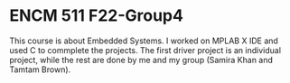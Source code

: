 # ENCM 511 F22-Group4
This course is about Embedded Systems. I worked on MPLAB X IDE and used C to commplete the projects. The first driver project is an individual project, while the rest are done by me and my group (Samira Khan and Tamtam Brown). 
